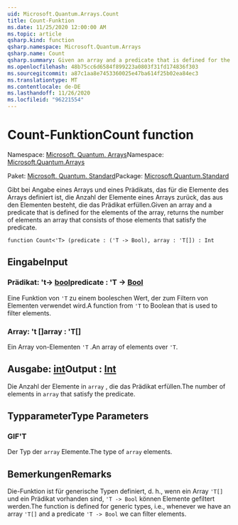 ```yaml
---
uid: Microsoft.Quantum.Arrays.Count
title: Count-Funktion
ms.date: 11/25/2020 12:00:00 AM
ms.topic: article
qsharp.kind: function
qsharp.namespace: Microsoft.Quantum.Arrays
qsharp.name: Count
qsharp.summary: Given an array and a predicate that is defined for the elements of the array, returns the number of elements an array that consists of those elements that satisfy the predicate.
ms.openlocfilehash: 48b75cc6d6584f899223a0803f31fd174836f303
ms.sourcegitcommit: a87c1aa8e7453360025e47ba614f25b02ea84ec3
ms.translationtype: MT
ms.contentlocale: de-DE
ms.lasthandoff: 11/26/2020
ms.locfileid: "96221554"
---
```

# <a name="count-function"></a><span data-ttu-id="ef688-102">Count-Funktion</span><span class="sxs-lookup"><span data-stu-id="ef688-102">Count function</span></span>

<span data-ttu-id="ef688-103">Namespace: [Microsoft. Quantum. Arrays](xref:Microsoft.Quantum.Arrays)</span><span class="sxs-lookup"><span data-stu-id="ef688-103">Namespace: [Microsoft.Quantum.Arrays](xref:Microsoft.Quantum.Arrays)</span></span>

<span data-ttu-id="ef688-104">Paket: [Microsoft. Quantum. Standard](https://nuget.org/packages/Microsoft.Quantum.Standard)</span><span class="sxs-lookup"><span data-stu-id="ef688-104">Package: [Microsoft.Quantum.Standard](https://nuget.org/packages/Microsoft.Quantum.Standard)</span></span>


<span data-ttu-id="ef688-105">Gibt bei Angabe eines Arrays und eines Prädikats, das für die Elemente des Arrays definiert ist, die Anzahl der Elemente eines Arrays zurück, das aus den Elementen besteht, die das Prädikat erfüllen.</span><span class="sxs-lookup"><span data-stu-id="ef688-105">Given an array and a predicate that is defined for the elements of the array, returns the number of elements an array that consists of those elements that satisfy the predicate.</span></span>

```qsharp
function Count<'T> (predicate : ('T -> Bool), array : 'T[]) : Int
```


## <a name="input"></a><span data-ttu-id="ef688-106">Eingabe</span><span class="sxs-lookup"><span data-stu-id="ef688-106">Input</span></span>

### <a name="predicate--t---bool"></a><span data-ttu-id="ef688-107">Prädikat: 't-> [bool](xref:microsoft.quantum.lang-ref.bool)</span><span class="sxs-lookup"><span data-stu-id="ef688-107">predicate : 'T -> [Bool](xref:microsoft.quantum.lang-ref.bool)</span></span>

<span data-ttu-id="ef688-108">Eine Funktion von `'T` zu einem booleschen Wert, der zum Filtern von Elementen verwendet wird.</span><span class="sxs-lookup"><span data-stu-id="ef688-108">A function from `'T` to Boolean that is used to filter elements.</span></span>


### <a name="array--t"></a><span data-ttu-id="ef688-109">Array: 't []</span><span class="sxs-lookup"><span data-stu-id="ef688-109">array : 'T[]</span></span>

<span data-ttu-id="ef688-110">Ein Array von-Elementen `'T` .</span><span class="sxs-lookup"><span data-stu-id="ef688-110">An array of elements over `'T`.</span></span>



## <a name="output--int"></a><span data-ttu-id="ef688-111">Ausgabe: [int](xref:microsoft.quantum.lang-ref.int)</span><span class="sxs-lookup"><span data-stu-id="ef688-111">Output : [Int](xref:microsoft.quantum.lang-ref.int)</span></span>

<span data-ttu-id="ef688-112">Die Anzahl der Elemente in `array` , die das Prädikat erfüllen.</span><span class="sxs-lookup"><span data-stu-id="ef688-112">The number of elements in `array` that satisfy the predicate.</span></span>

## <a name="type-parameters"></a><span data-ttu-id="ef688-113">Typparameter</span><span class="sxs-lookup"><span data-stu-id="ef688-113">Type Parameters</span></span>

### <a name="t"></a><span data-ttu-id="ef688-114">GIF</span><span class="sxs-lookup"><span data-stu-id="ef688-114">'T</span></span>

<span data-ttu-id="ef688-115">Der Typ der `array` Elemente.</span><span class="sxs-lookup"><span data-stu-id="ef688-115">The type of `array` elements.</span></span>

## <a name="remarks"></a><span data-ttu-id="ef688-116">Bemerkungen</span><span class="sxs-lookup"><span data-stu-id="ef688-116">Remarks</span></span>

<span data-ttu-id="ef688-117">Die-Funktion ist für generische Typen definiert, d. h., wenn ein Array `'T[]` und ein Prädikat vorhanden sind, `'T -> Bool` können Elemente gefiltert werden.</span><span class="sxs-lookup"><span data-stu-id="ef688-117">The function is defined for generic types, i.e., whenever we have an array `'T[]` and a predicate `'T -> Bool` we can filter elements.</span></span>